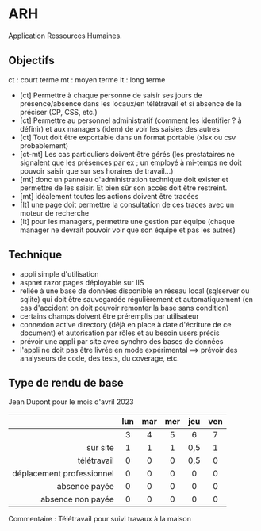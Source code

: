 # ARH
Application Ressources Humaines.

## Objectifs
ct : court terme
mt : moyen terme
lt : long terme
- [ct] Permettre à chaque personne de saisir ses jours de présence/absence dans les locaux/en télétravail et si absence de la préciser (CP, CSS, etc.)
- [ct] Permettre au personnel administratif (comment les identifier ? à définir) et aux managers (idem) de voir les saisies des autres 
- [ct] Tout doit être exportable dans un format portable (xlsx ou csv probablement)
- [ct-mt] Les cas particuliers doivent être gérés (les prestataires ne signalent que les présences par ex ; un employé à mi-temps ne doit pouvoir saisir que sur ses horaires de travail...) 
- [mt] donc un panneau d'administration technique doit exister et permettre de les saisir. Et bien sûr son accès doit être restreint.
- [mt] idéalement toutes les actions doivent être tracées
- [lt] une page doit permettre la consultation de ces traces avec un moteur de recherche
- [lt] pour les managers, permettre une gestion par équipe (chaque manager ne devrait pouvoir voir que son équipe et pas les autres)

## Technique
- appli simple d'utilisation
- aspnet razor pages déployable sur IIS
- reliée à une base de données disponible en réseau local (sqlserver ou sqlite) qui doit être sauvegardée régulièrement et automatiquement (en cas d'accident on doit pouvoir remonter la base sans condition)
- certains champs doivent être préremplis par utilisateur
- connexion active directory (déjà en place à date d'écriture de ce document) et autorisation par rôles et au besoin users précis
- prévoir une appli par site avec synchro des bases de données
- l'appli ne doit pas être livrée en mode expérimental ==> prévoir des analyseurs de code, des tests, du coverage, etc.

## Type de rendu de base 

Jean Dupont pour le mois d'avril 2023

|  | lun | mar | mer | jeu | ven |
|--:|:-----:|:-----:|:-----:|:-----:|:-----:|
| |3|4|5|6|7|
|sur site|1|1|1|0,5|1|
|télétravail|0|0|0|0,5|0|
|déplacement professionnel|0|0|0|0|0|
|absence payée|0|0|0|0|0|
|absence non payée|0|0|0|0|0|

Commentaire : 
Télétravail pour suivi travaux à la maison
